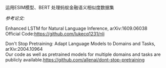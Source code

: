 运用ESIM模型、BERT 处理蚂蚁金融语义相似度数据集

*参考论文:*

Enhanced LSTM for Natural Language Inference, 	arXiv:1609.06038\
Official Code:https://github.com/lukecq1231/nli

Don't Stop Pretraining: Adapt Language Models to Domains and Tasks, 	arXiv:2004.10964\
Our code as well as pretrained models for multiple domains and tasks are publicly available.https://github.com/allenai/dont-stop-pretraining
